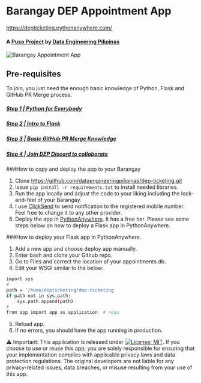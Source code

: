 # Barangay DEP Appointment App
https://depticketing.pythonanywhere.com/

#### A [Puso Project](https://www.thepusoproject.ph/) by [Data Engineering Pilipinas](https://dataengineering.ph/)

![Barangay Appointment App](https://github.com/user-attachments/assets/67d31901-85b0-4fa8-926e-46845da8e4d3)


## Pre-requisites
To join, you just need the enough basic knowledge of Python, Flask and GitHub PR Merge process.
##### [Step 1 | Python for Everybody](https://citizendev.code.sydney/)
##### [Step 2 | Intro to Flask](https://www.youtube.com/playlist?list=PLXmMXHVSvS-AjwTOtiW1DXFYTgUlrUmHV)
##### [Step 3 | Basic GitHub PR Merge Knowledge](https://github.com/dataengineeringpilipinas/thepusoproject/wiki/CitizenDev-%7C-TPP-GitHub-PR-Merge-Flow)
##### [Step 4 | Join DEP Discord to collaborate](https://discord.com/invite/buDgydz7J9)

###How to copy and deploy the app to your Barangay

1. Clone https://github.com/dataengineeringpilipinas/dep-ticketing.git
2. Issue `pip install -r requirements.txt` to install needed libraries.
3. Run the app locally and adjust the code to your liking including the look-and-feel of your Barangay. 
4. I use [ClickSend](http://clicksend.com/) to send notification to the registered mobile number. Feel free to change it to any other provider. 
5. Deploy the app in [PythonAnywhere](https://www.pythonanywhere.com/). It has a free tier. Please see some steps below on how to deploy a Flask app in PythonAnywhere.

###How to deploy your Flask app in PythonAnywhere.
1. Add a new app and choose deploy app manually.
2. Enter bash and clone your Github repo.
3. Go to Files and correct the location of your appointments.db.
4. Edit your WSGI similar to the below: 
```bash
import sys
#
path = '/home/depticketing/dep-ticketing'
if path not in sys.path:
    sys.path.append(path)
#
from app import app as application  # noqa
```
5. Reload app.
6. If no errors, you should have the app running in production.


⚠️ Important: This application is released under [![License: MIT](https://img.shields.io/badge/License-MIT-yellow.svg)](https://opensource.org/licenses/MIT).
If you choose to use or reuse this app, you are solely responsible for ensuring that your implementation complies with applicable privacy laws and data protection regulations.
The original developers are not liable for any privacy-related issues, data breaches, or misuse resulting from your use of this app.
